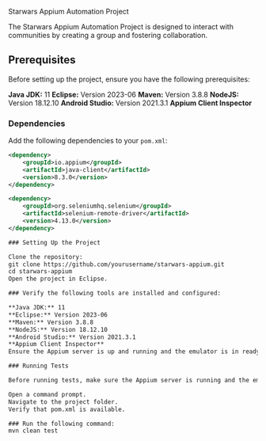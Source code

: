 Starwars Appium Automation Project

The Starwars Appium Automation Project is designed to interact with communities by creating a group and fostering collaboration.

## Prerequisites

Before setting up the project, ensure you have the following prerequisites:

**Java JDK:** 11
**Eclipse:** Version 2023-06
**Maven:** Version 3.8.8
**NodeJS:** Version 18.12.10
**Android Studio:** Version 2021.3.1
**Appium Client Inspector**

### Dependencies

Add the following dependencies to your `pom.xml`:

```xml
<dependency>
    <groupId>io.appium</groupId>
    <artifactId>java-client</artifactId>
    <version>8.3.0</version>
</dependency>

<dependency>
    <groupId>org.seleniumhq.selenium</groupId>
    <artifactId>selenium-remote-driver</artifactId>
    <version>4.13.0</version>
</dependency>

### Setting Up the Project

Clone the repository:
git clone https://github.com/yourusername/starwars-appium.git
cd starwars-appium
Open the project in Eclipse.

### Verify the following tools are installed and configured:

**Java JDK:** 11
**Eclipse:** Version 2023-06
**Maven:** Version 3.8.8
**NodeJS:** Version 18.12.10
**Android Studio:** Version 2021.3.1
**Appium Client Inspector**
Ensure the Appium server is up and running and the emulator is in ready mode.

### Running Tests

Before running tests, make sure the Appium server is running and the emulator is ready. Follow these steps:

Open a command prompt.
Navigate to the project folder.
Verify that pom.xml is available.

### Run the following command:
mvn clean test
